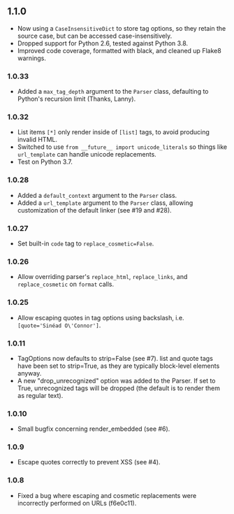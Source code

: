 ## 1.1.0

* Now using a `CaseInsensitiveDict` to store tag options, so they retain the source case, but can be accessed case-insensitively.
* Dropped support for Python 2.6, tested against Python 3.8.
* Improved code coverage, formatted with black, and cleaned up Flake8 warnings.

### 1.0.33

* Added a `max_tag_depth` argument to the `Parser` class, defaulting to Python's recursion limit (Thanks, Lanny).

### 1.0.32

* List items `[*]` only render inside of `[list]` tags, to avoid producing invalid HTML.
* Switched to use `from __future__ import unicode_literals` so things like `url_template` can handle unicode replacements.
* Test on Python 3.7.

### 1.0.28

* Added a `default_context` argument to the `Parser` class.
* Added a `url_template` argument to the `Parser` class, allowing customization of the default linker (see #19 and #28).

### 1.0.27

* Set built-in `code` tag to `replace_cosmetic=False`.

### 1.0.26

* Allow overriding parser's `replace_html`, `replace_links`, and `replace_cosmetic` on `format` calls.

### 1.0.25

* Allow escaping quotes in tag options using backslash, i.e. `[quote='Sinéad O\'Connor']`.

### 1.0.11

* TagOptions now defaults to strip=False (see #7). list and quote tags have been set to strip=True, as they are typically block-level elements anyway.
* A new "drop_unrecognized" option was added to the Parser. If set to True, unrecognized tags will be dropped (the default is to render them as regular text).

### 1.0.10

* Small bugfix concerning render_embedded (see #6).

### 1.0.9

* Escape quotes correctly to prevent XSS (see #4).

### 1.0.8

* Fixed a bug where escaping and cosmetic replacements were incorrectly performed on URLs (f6e0c11).
